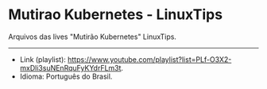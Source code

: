 # Mutirao Kubernetes - LinuxTips
Arquivos das lives "Mutirão Kubernetes" LinuxTips.

---

* Link (playlist): https://www.youtube.com/playlist?list=PLf-O3X2-mxDli3suNEnRquFyKYdrFLm3t.
* Idioma: Português do Brasil.
